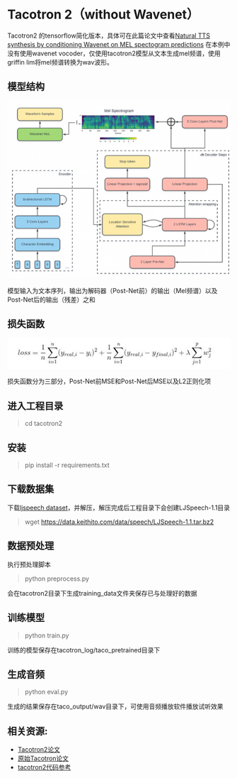 # Tacotron 2（without Wavenet）

Tacotron2 的tensorflow简化版本，具体可在此篇论文中查看[Natural TTS synthesis by conditioning Wavenet on MEL spectogram predictions](https://arxiv.org/pdf/1712.05884.pdf)
在本例中没有使用wavenet vocoder，仅使用tacotron2模型从文本生成mel频谱，使用griffin lim将mel频谱转换为wav波形。


## 模型结构


![Tacotron2](image/model.png "Natural TTS synthesis by conditioning Wavenet on MEL spectogram predictions")

模型输入为文本序列，输出为解码器（Post-Net前）的输出（Mel频谱）以及Post-Net后的输出（残差）之和

## 损失函数

![Tacotron2](image/loss.jpg "loss")

损失函数分为三部分，Post-Net前MSE和Post-Net后MSE以及L2正则化项


## 进入工程目录

> cd tacotron2

## 安装

> pip install -r requirements.txt

## 下载数据集

下载[ljspeech dataset](https://keithito.com/LJ-Speech-Dataset/)，并解压，解压完成后工程目录下会创建LJSpeech-1.1目录

> wget https://data.keithito.com/data/speech/LJSpeech-1.1.tar.bz2

## 数据预处理

执行预处理脚本

> python preprocess.py

会在tacotron2目录下生成training_data文件夹保存已与处理好的数据

## 训练模型

> python train.py

训练的模型保存在tacotron_log/taco_pretrained目录下

## 生成音频

> python eval.py

生成的结果保存在taco_output/wav目录下，可使用音频播放软件播放试听效果

## 相关资源:
- [Tacotron2论文](https://arxiv.org/pdf/1712.05884.pdf)
- [原始Tacotron论文](https://arxiv.org/pdf/1703.10135.pdf)
- [tacotron2代码参考](https://github.com/Rayhane-mamah/Tacotron-2)

